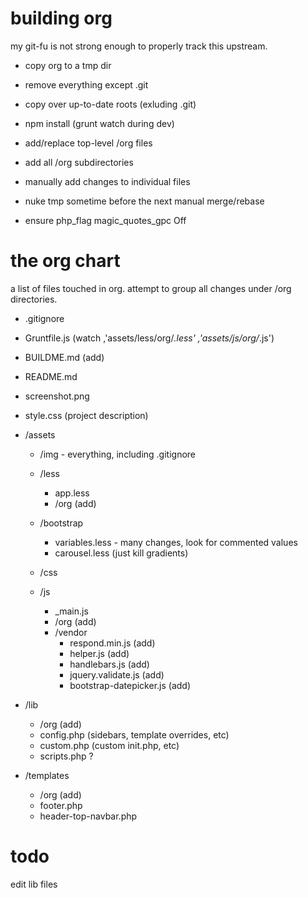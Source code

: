 building org
===
my git-fu is not strong enough to properly track this upstream.

* copy org to a tmp dir
* remove everything except .git
* copy over up-to-date roots (exluding .git)
* npm install (grunt watch during dev)
* add/replace top-level /org files
* add all /org subdirectories
* manually add changes to individual files
* nuke tmp sometime before the next manual merge/rebase

* ensure php_flag magic_quotes_gpc Off 

the org chart
===
a list of files touched in org. attempt to group all changes under /org directories.

* .gitignore
* Gruntfile.js (watch ,'assets/less/org/*.less' ,'assets/js/org/*.js')
* BUILDME.md (add)
* README.md
* screenshot.png
* style.css (project description)

* /assets
	* /img - everything, including .gitignore
	* /less
		* app.less
		* /org (add)
	* /bootstrap
		* variables.less - many changes, look for commented values
		* carousel.less (just kill gradients)
	* /css
		
	* /js
		* _main.js
		* /org (add)
		* /vendor
			* respond.min.js (add)
			* helper.js (add)
			* handlebars.js (add)
			* jquery.validate.js (add)
			* bootstrap-datepicker.js (add)

* /lib
	* /org (add)
	* config.php (sidebars, template overrides, etc)
	* custom.php (custom init.php, etc)
	* scripts.php ?

* /templates
	* /org (add)
	* footer.php
	* header-top-navbar.php

todo
===
edit lib files